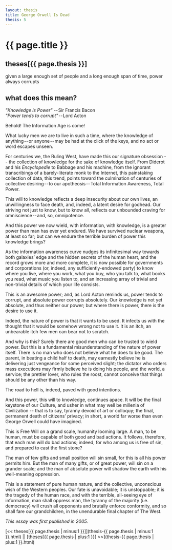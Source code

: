 ```yaml
---
layout: thesis
title: George Orwell Is Dead
thesis: 5
---
```


<h1 id="html">{{ page.title }}</h1>

<h2 id="html">theses[{{ page.thesis }}]</h2>

given a large enough set of people and a long enough span of time, power always corrupts

<h2 id="html">what does this mean?</h2>

*"Knowledge is Power"* -- Sir Francis Bacon <br />
*"Power tends to corrupt"* -- Lord Acton

Behold! The Information Age is come!

What lucky men we are to live in such a time, where the knowledge of anything -- or anyone -- may be had at the click of the keys, and no act or word escapes unseen.

For centuries we, the Ruling West, have made this our signature obsession -- the collection of knowledge for the sake of knowledge itself. From Diderot and his *Encyclopedie* to Babbage and his machine, from the ignorant transcribings of a barely-literate monk to the Internet, this painstaking collection of data, this trend, points toward the culmination of centuries of collective desiring -- to our apotheosis -- Total Information Awareness, Total Power.

This will to knowledge reflects a deep insecurity about our own lives, an unwillingness to face death, and, indeed, a latent desire for godhead. Our striving not just to know, but to know all, reflects our unbounded craving for omniscience -- and, so, omnipotence.

And this power we now wield, with information, with knowledge, is a greater power than man has ever yet endured. We have survived nuclear weapons, at least so far; but can we endure the terrible burden of power this knowledge brings?

As the information awareness curve nudges its infinitesimal way towards both galaxies’ edge and the hidden secrets of the human heart, and the record grows more and more complete, it is now possible for governments and corporations (or, indeed, any sufficiently-endowed party) to know where you live, where you work, what you buy, who you talk to, what books you read, what music you listen to, and an increasing array of trivial and non-trivial details of which your life consists.

This is an awesome power; and, as Lord Acton reminds us, power tends to corrupt, and absolute power corrupts absolutely. Our knowledge is not yet absolute, and thus neither our power; but where there is power, there is the desire to use it.

Indeed, the nature of power is that it wants to be used. It infects us with the thought that it would be somehow wrong not to use it. It is an itch, an unbearable itch few men can bear not to scratch.

And why is this? Surely there are good men who can be trusted to wield power. But this is a fundamental misunderstanding of the nature of power itself. There is no man who does not believe what he does to be good. The parent, in beating a child half to death, may earnestly believe he is delivering just vengeance for some perceived slight; the dictator who orders mass executions may firmly believe he is doing his people, and the world, a service; the prettier lover, who rules the roost, cannot conceive that things should be any other than his way.

The road to hell is, indeed, paved with good intentions.

And this power, this will to knowledge, continues apace. It will be the final keystone of our Culture, and usher in what may well be millenia of Civilization -- that is to say, tyranny devoid of art or colloquy; the final, permanent death of citizens’ privacy; in short, a world far worse than even George Orwell could have imagined.

This is Free Will on a grand scale, humanity looming large. A man, to be human, must be capable of both good and bad actions. It follows, therefore, that each man will do bad actions; indeed, for who among us is free of sin, and prepared to cast the first stone?

The man of few gifts and small position will sin small, for this is all his power permits him. But the man of many gifts, or of great power, will sin on a grander scale; and the man of absolute power will shadow the earth with his well-meaning oppression.

This is a statement of pure human nature, and the collective, unconscious wish of the Western peoples. Our fate is unavoidable; it is unstoppable; it is the tragedy of the human race, and with the terrible, all-seeing eye of information, man shall oppress man, the tyranny of the majority (i.e. democracy) will crush all opponents and brutally enforce conformity, and so shall fare our grandchildren, in the unendurable final chapter of The West.

*This essay was first published in 2005.*


[\<\< theses[{{ page.thesis | minus:1 }}]](thesis-{{ page.thesis | minus:1 }}.html)  ||  [theses[{{ page.thesis | plus:1 }}] \>\>](thesis-{{ page.thesis | plus:1 }}.html)

